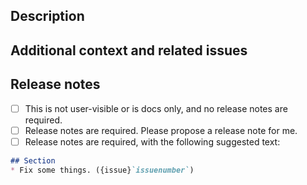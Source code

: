 <!-- Thank you for submitting a pull request! Find more information 
at https://trino.io/development/process.html, 
at https://github.com/trinodb/trino/blob/master/.github/DEVELOPMENT.md 
and contact us on #core-dev in Slack. -->
<!-- Provide an overview for maintainers and reviewers. -->
## Description



<!-- Provide details that help an engineer who is unfamiliar with this part of the code. -->
## Additional context and related issues



<!-- Mark the appropriate option with an (x). Propose a release note if you can.
More info at https://trino.io/development/process#release-note -->
## Release notes

- [ ] This is not user-visible or is docs only, and no release notes are required.
- [ ] Release notes are required. Please propose a release note for me.
- [ ] Release notes are required, with the following suggested text:

```markdown
## Section
* Fix some things. ({issue}`issuenumber`)
```
